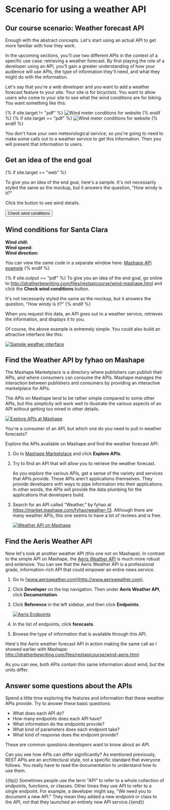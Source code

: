 # Scenario for using a weather API

## Our course scenario: Weather forecast API

Enough with the abstract concepts. Let's start using an actual API to get more familiar with how they work.

In the upcoming sections, you'll use two different APIs in the context of a specific use case: retrieving a weather forecast. By first playing the role of a developer using an API, you'll gain a greater understanding of how your audience will use APIs, the type of information they'll need, and what they might do with the information.

Let's say that you're a web developer and you want to add a weather forecast feature to your site. Your site is for bicyclists. You want to allow users who come to your site to see what the wind conditions are for biking. You want something like this:

{% if site.target != "pdf" %}
<img src="../images_api/restapi_windycall.svg" alt="Wind meter conditions for website" />
{% endif %}
{% if site.target == "pdf" %}
<img src="../images_api/restapi_windycall.png" alt="Wind meter conditions for website" />
{% endif %}

You don't have your own meteorological service, so you're going to need to make some calls out to a weather service to get this information. Then you will present that information to users.

## Get an idea of the end goal

{% if site.target == "web" %}

To give you an idea of the end goal, here's a sample. It's not necessarily styled the same as the mockup, but it answers the question, "How windy is it?"

Click the button to see wind details.

<style>
   #wind_direction, #wind_chill, #wind_speed, #temperature, #speed {color: red; font-weight: bold;}
</style>

<script>
function checkWind() {
  var settings = {
    "async": true,
    "crossDomain": true,
    "dataType": "json",
  "url": "https://simple-weather.p.mashape.com/weatherdata?lat=37.354108&lng=-121.955236",
    "method": "GET",
  "headers": {
    "accept": "application/json",
    "x-mashape-key": "WOyzMuE8c9mshcofZaBke3kw7lMtp1HjVGAjsndqIPbU9n2eET"
  }
}
$.ajax(settings)
.done(function (response) {
    console.log(response);
    $("#wind_speed").append (response.query.results.channel.wind.speed);
    $("#wind_direction").append (response.query.results.channel.wind.direction);
    $("#wind_chill").append (response.query.results.channel.wind.chill);
    $("#temperature").append (response.query.results.channel.units.temperature);
    $("#speed").append (response.query.results.channel.units.speed);
  });
}
</script>
<button type="button" onclick="checkWind()" class="btn btn-danger weatherbutton">Check wind conditions</button>
<h2>Wind conditions for Santa Clara</h2>
<b>Wind chill: </b><span id="wind_chill"></span> <span id="temperature"></span><br />
<b>Wind speed: </b><span id="wind_speed"></span> <span id="speed"></span><br />
<b>Wind direction: </b><span id="wind_direction"></span>

You can view the same code in a separate window here: <a href="http://idratherbewriting.com/files/restapicourse/wind-mashape.html" alt="Mashape example" target="_blank">Mashape API example</a>
{% endif %}

{% if site.output == "pdf" %}
To give you an idea of the end goal, go online to <a href="http://idratherbewriting.comfiles/restapicourse/wind-mashape.html">http://idratherbewriting.com/files/restapicourse/wind-mashape.html</a> and click the **Check wind conditions** button.

It's not necessarily styled the same as the mockup, but it answers the question, "How windy is it?"
{% endif %}

When you request this data, an API goes out to a weather service, retrieves the information, and displays it to you.

Of course, the above example is extremely simple. You could also build an attractive interface like this:

<a href="https://weather.yahoo.com/united-states/california/santa-clara-2488836/"><img src="../images_api/attractiveinterfaceweather.png" alt="Sample weather interface" /></a>

## Find the Weather API by fyhao on Mashape



The Mashape Marketplace is a directory where publishers can publish their APIs, and where consumers can consume the APIs. Mashape manages the interaction between publishers and consumers by providing an interactive marketplace for APIs.

The APIs on Mashape tend to be rather simple compared to some other APIs, but this simplicity will work well to illustrate the various aspects of an API without getting too mired in other details.

<a href="https://market.mashape.com/" target="_blank"><img src="../images_api/mashape_explore_apis.png" alt="Explore APIs at Mashape" /></a>

You're a consumer of an API, but which one do you need to pull in weather forecasts?

Explore the APIs available on Mashape and find the weather forecast API:

1. Go to [Mashape Marketplace](https://market.mashape.com/) and click **Explore APIs**.
2. Try to find an API that will allow you to retrieve the weather forecast.

    As you explore the various APIs, get a sense of the variety and services that APIs provide. These APIs aren't applications themselves. They provide developers with ways to pipe information into their applications. In other words, the APIs will provide the data plumbing for the applications that developers build.

3. Search for an API called "Weather," by fyhao at <a href="https://market.mashape.com/fyhao/weather-13">https://market.mashape.com/fyhao/weather-13</a>. Although there are many weather APIs, this one seems to have a lot of reviews and is free.

    <a href="https://market.mashape.com/fyhao/weather-13"><img src="../images_api/weatherapi_mashape.png" alt="Weather API on Mashape" /></a>

## Find the Aeris Weather API

Now let's look at another weather API (this one not on Mashape). In contrast to the simple API on Mashape, the [Aeris Weather API](http://www.aerisweather.com/) is much more robust and extensive. You can see that the Aeris Weather API is a professional grade, information-rich API that could empower an entire news service.

1. Go to [www.aerisweather.com](http://www.aerisweather.com).
2. Click **Developer** on the top navigation.  Then under **Aeris Weather API**, click **Documentation**.
3. Click **Reference** in the left sidebar, and then click **Endpoints**.

	<a href="http://www.aerisweather.com/support/docs/api/reference/endpoints/"><img src="../images_api/aerisendpoints.png" alt="Aeris Endpoints" /></a>

4. In the list of endpoints, click **forecasts**.
5. Browse the type of information that is available through this API.

Here's the Aeris weather forecast API in action making the same call as I showed earlier with Mashape: <a href="http://idratherbewriting.com/files/restapicourse/wind-aeris.html" alt="Aeris example" target="_blank">http://idratherbewriting.com/files/restapicourse/wind-aeris.html</a>.

As you can see, both APIs contain this same information about wind, but the units differ.

## Answer some questions about the APIs

Spend a little time exploring the features and information that these weather APIs provide. Try to answer these basic questions:

* What does each API do?
* How many endpoints does each API have?
* What information do the endpoints provide?
* What kind of parameters does each endpoint take?
* What kind of response does the endpoint provide?

These are common questions developers want to know about an API.

Can you see how APIs can differ significantly? As mentioned previously, REST APIs are an architectural style, not a specific standard that everyone follows. You really have to read the documentation to understand how to use them.

{{tip}} Sometimes people use the term "API" to refer to a whole collection of endpoints, functions, or classes. Other times they use API to refer to a single endpoint. For example, a developer might say, "We need you to document a new API." They mean they added a new endpoint or class to the API, not that they launched an entirely new API service.{{end}}
